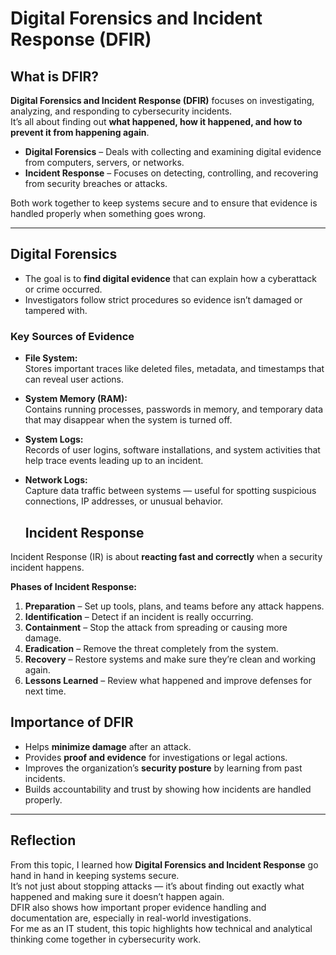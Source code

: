 # Digital Forensics and Incident Response (DFIR)

## What is DFIR?

**Digital Forensics and Incident Response (DFIR)** focuses on investigating, analyzing, and responding to cybersecurity incidents.  
It’s all about finding out **what happened, how it happened, and how to prevent it from happening again**.

- **Digital Forensics** – Deals with collecting and examining digital evidence from computers, servers, or networks.  
- **Incident Response** – Focuses on detecting, controlling, and recovering from security breaches or attacks.

Both work together to keep systems secure and to ensure that evidence is handled properly when something goes wrong.

---

## Digital Forensics

- The goal is to **find digital evidence** that can explain how a cyberattack or crime occurred.  
- Investigators follow strict procedures so evidence isn’t damaged or tampered with.

### Key Sources of Evidence

- **File System:**  
  Stores important traces like deleted files, metadata, and timestamps that can reveal user actions.  

- **System Memory (RAM):**  
  Contains running processes, passwords in memory, and temporary data that may disappear when the system is turned off.  

- **System Logs:**  
  Records of user logins, software installations, and system activities that help trace events leading up to an incident.  

- **Network Logs:**  
  Capture data traffic between systems — useful for spotting suspicious connections, IP addresses, or unusual behavior.

  ## Incident Response

Incident Response (IR) is about **reacting fast and correctly** when a security incident happens.

**Phases of Incident Response:**
1. **Preparation** – Set up tools, plans, and teams before any attack happens.  
2. **Identification** – Detect if an incident is really occurring.  
3. **Containment** – Stop the attack from spreading or causing more damage.  
4. **Eradication** – Remove the threat completely from the system.  
5. **Recovery** – Restore systems and make sure they’re clean and working again.  
6. **Lessons Learned** – Review what happened and improve defenses for next time.

## Importance of DFIR

- Helps **minimize damage** after an attack.  
- Provides **proof and evidence** for investigations or legal actions.  
- Improves the organization’s **security posture** by learning from past incidents.  
- Builds accountability and trust by showing how incidents are handled properly.

---

## Reflection

From this topic, I learned how **Digital Forensics and Incident Response** go hand in hand in keeping systems secure.  
It’s not just about stopping attacks — it’s about finding out exactly what happened and making sure it doesn’t happen again.  
DFIR also shows how important proper evidence handling and documentation are, especially in real-world investigations.  
For me as an IT student, this topic highlights how technical and analytical thinking come together in cybersecurity work.
